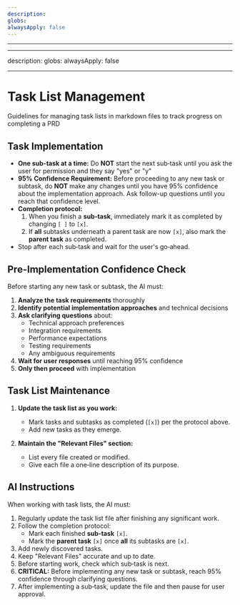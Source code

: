 ```yaml
---
description:
globs:
alwaysApply: false
---
```


---

---

description:
globs:
alwaysApply: false

---

# Task List Management

Guidelines for managing task lists in markdown files to track progress on completing a PRD

## Task Implementation

- **One sub-task at a time:** Do **NOT** start the next sub‑task until you ask the user for permission and they say "yes" or "y"
- **95% Confidence Requirement:** Before proceeding to any new task or subtask, do **NOT** make any changes until you have 95% confidence about the implementation approach. Ask follow-up questions until you reach that confidence level.
- **Completion protocol:**
  1. When you finish a **sub‑task**, immediately mark it as completed by changing `[ ]` to `[x]`.
  2. If **all** subtasks underneath a parent task are now `[x]`, also mark the **parent task** as completed.
- Stop after each sub‑task and wait for the user's go‑ahead.

## Pre-Implementation Confidence Check

Before starting any new task or subtask, the AI must:

1. **Analyze the task requirements** thoroughly
2. **Identify potential implementation approaches** and technical decisions
3. **Ask clarifying questions** about:
   - Technical approach preferences
   - Integration requirements
   - Performance expectations
   - Testing requirements
   - Any ambiguous requirements
4. **Wait for user responses** until reaching 95% confidence
5. **Only then proceed** with implementation

## Task List Maintenance

1. **Update the task list as you work:**

   - Mark tasks and subtasks as completed (`[x]`) per the protocol above.
   - Add new tasks as they emerge.

2. **Maintain the "Relevant Files" section:**
   - List every file created or modified.
   - Give each file a one‑line description of its purpose.

## AI Instructions

When working with task lists, the AI must:

1. Regularly update the task list file after finishing any significant work.
2. Follow the completion protocol:
   - Mark each finished **sub‑task** `[x]`.
   - Mark the **parent task** `[x]` once **all** its subtasks are `[x]`.
3. Add newly discovered tasks.
4. Keep "Relevant Files" accurate and up to date.
5. Before starting work, check which sub‑task is next.
6. **CRITICAL:** Before implementing any new task or subtask, reach 95% confidence through clarifying questions.
7. After implementing a sub‑task, update the file and then pause for user approval.
